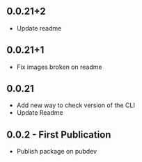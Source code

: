 ## 0.0.21+2

* Update readme

## 0.0.21+1

* Fix images broken on readme

## 0.0.21

- Add new way to check version of the CLI
- Update Readme

## 0.0.2 - First Publication

- Publish package on pubdev
